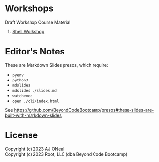 # Workshops

Draft Workshop Course Material

1. [Shell Workshop](/01-shell-slides/)

# Editor's Notes

These are Markdown Slides presos, which require:

-   `pyenv`
-   `python3`
-   `mdslides`
-   `mdslides ./slides.md`
-   `watchexec`
-   `open ./cli/index.html`

See <https://github.com/BeyondCodeBootcamp/presos#these-slides-are-built-with-markdown-slides>

# License

Copyright (c) 2023 AJ ONeal \
Copyright (c) 2023 Root, LLC (dba Beyond Code Bootcamp)
